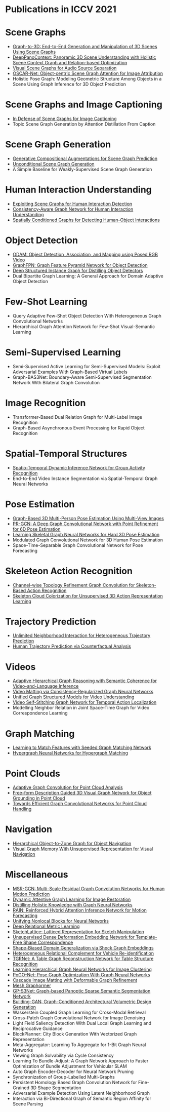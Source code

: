 # Publications in ICCV 2021



# Scene Graphs
- [Graph-to-3D: End-to-End Generation and Manipulation of 3D Scenes Using Scene Graphs](https://github.com/naganandy/graph-based-deep-learning-literature/blob/master/conference-publications/folders/publications_iccv21/graphto3d_iccv21/README.md)
- [DeepPanoContext: Panoramic 3D Scene Understanding with Holistic Scene Context Graph and Relation-based Optimization](https://github.com/naganandy/graph-based-deep-learning-literature/blob/master/conference-publications/folders/publications_iccv21/deeppanocontext_iccv21/README.md)
- [Visual Scene Graphs for Audio Source Separation](https://github.com/naganandy/graph-based-deep-learning-literature/blob/master/conference-publications/folders/publications_iccv21/dagl_iccv21/README.md)
- [OSCAR-Net: Object-centric Scene Graph Attention for Image Attribution](https://github.com/naganandy/graph-based-deep-learning-literature/blob/master/conference-publications/folders/publications_iccv21/oscarnet_iccv21/README.md)
- Holistic Pose Graph: Modeling Geometric Structure Among Objects in a Scene Using Graph Inference for 3D Object Prediction



# Scene Graphs and Image Captioning
- [In Defense of Scene Graphs for Image Captioning](https://github.com/naganandy/graph-based-deep-learning-literature/blob/master/conference-publications/folders/publications_iccv21/sg2caps_iccv21/README.md)
- Topic Scene Graph Generation by Attention Distillation From Caption



# Scene Graph Generation
- [Generative Compositional Augmentations for Scene Graph Prediction](https://github.com/naganandy/graph-based-deep-learning-literature/blob/master/conference-publications/folders/publications_iccv21/sgg_iccv21/README.md)
- [Unconditional Scene Graph Generation](https://github.com/naganandy/graph-based-deep-learning-literature/blob/master/conference-publications/folders/publications_iccv21/scenegraphgen_iccv21/README.md)
- A Simple Baseline for Weakly-Supervised Scene Graph Generation



# Human Interaction Understanding
- [Exploiting Scene Graphs for Human Interaction Detection](https://github.com/naganandy/graph-based-deep-learning-literature/blob/master/conference-publications/folders/publications_iccv21/sg2hoi_iccv21/README.md)
- [Consistency-Aware Graph Network for Human Interaction Understanding](https://github.com/naganandy/graph-based-deep-learning-literature/blob/master/conference-publications/folders/publications_iccv21/cagnet_iccv21/README.md)
- [Spatially Conditioned Graphs for Detecting Human-Object Interactions](https://github.com/naganandy/graph-based-deep-learning-literature/blob/master/conference-publications/folders/publications_iccv21/scghoi_iccv21/README.md)



# Object Detection
- [ODAM: Object Detection, Association, and Mapping using Posed RGB Video](https://github.com/naganandy/graph-based-deep-learning-literature/blob/master/conference-publications/folders/publications_iccv21/odam_iccv21/README.md)
- [GraphFPN: Graph Feature Pyramid Network for Object Detection](https://github.com/naganandy/graph-based-deep-learning-literature/blob/master/conference-publications/folders/publications_iccv21/graphfpn_iccv21/README.md)
- [Deep Structured Instance Graph for Distilling Object Detectors](https://github.com/naganandy/graph-based-deep-learning-literature/blob/master/conference-publications/folders/publications_iccv21/dsig_iccv21/README.md)
- Dual Bipartite Graph Learning: A General Approach for Domain Adaptive Object Detection



# Few-Shot Learning
- Query Adaptive Few-Shot Object Detection With Heterogeneous Graph Convolutional Networks
- Hierarchical Graph Attention Network for Few-Shot Visual-Semantic Learning



# Semi-Supervised Learning
- Semi-Supervised Active Learning for Semi-Supervised Models: Exploit Adversarial Examples With Graph-Based Virtual Labels
- Graph-BAS3Net: Boundary-Aware Semi-Supervised Segmentation Network With Bilateral Graph Convolution



# Image Recognition
- Transformer-Based Dual Relation Graph for Multi-Label Image Recognition
- Graph-Based Asynchronous Event Processing for Rapid Object Recognition



# Spatial-Temporal Structures
- [Spatio-Temporal Dynamic Inference Network for Group Activity Recognition](https://github.com/naganandy/graph-based-deep-learning-literature/blob/master/conference-publications/folders/publications_iccv21/dingar_iccv21/README.md)
- End-to-End Video Instance Segmentation via Spatial-Temporal Graph Neural Networks



# Pose Estimation
- [Graph-Based 3D Multi-Person Pose Estimation Using Multi-View Images](https://github.com/naganandy/graph-based-deep-learning-literature/blob/master/conference-publications/folders/publications_iccv21/mmgprg_iccv21/README.md)
- [PR-GCN: A Deep Graph Convolutional Network with Point Refinement for 6D Pose Estimation](https://github.com/naganandy/graph-based-deep-learning-literature/blob/master/conference-publications/folders/publications_iccv21/prgcn_iccv21/README.md)
- [Learning Skeletal Graph Neural Networks for Hard 3D Pose Estimation](https://github.com/naganandy/graph-based-deep-learning-literature/blob/master/conference-publications/folders/publications_iccv21/skeletalgnn_iccv21/README.md)
- Modulated Graph Convolutional Network for 3D Human Pose Estimation
- Space-Time-Separable Graph Convolutional Network for Pose Forecasting



# Skeleteon Action Recognition
- [Channel-wise Topology Refinement Graph Convolution for Skeleton-Based Action Recognition](https://github.com/naganandy/graph-based-deep-learning-literature/blob/master/conference-publications/folders/publications_iccv21/ctrgc_iccv21/README.md)
- [Skeleton Cloud Colorization for Unsupervised 3D Action Representation Learning](https://github.com/naganandy/graph-based-deep-learning-literature/blob/master/conference-publications/folders/publications_iccv21/tsssps_iccv21/README.md)



# Trajectory Prediction
- [Unlimited Neighborhood Interaction for Heterogeneous Trajectory Prediction](https://github.com/naganandy/graph-based-deep-learning-literature/blob/master/conference-publications/folders/publications_iccv21/unin_iccv21/README.md)
- [Human Trajectory Prediction via Counterfactual Analysis](https://github.com/naganandy/graph-based-deep-learning-literature/blob/master/conference-publications/folders/publications_iccv21/causalhtp_iccv21/README.md)



# Videos
- [Adaptive Hierarchical Graph Reasoning with Semantic Coherence for Video-and-Language Inference](https://github.com/naganandy/graph-based-deep-learning-literature/blob/master/conference-publications/folders/publications_iccv21/ahgn_iccv21/README.md)
- [Video Matting via Consistency-Regularized Graph Neural Networks](https://github.com/naganandy/graph-based-deep-learning-literature/blob/master/conference-publications/folders/publications_iccv21/crgnn_iccv21/README.md)
- [Unified Graph Structured Models for Video Understanding](https://github.com/naganandy/graph-based-deep-learning-literature/blob/master/conference-publications/folders/publications_iccv21/vumpnn_iccv21/README.md)
- [Video Self-Stitching Graph Network for Temporal Action Localization](https://github.com/naganandy/graph-based-deep-learning-literature/blob/master/conference-publications/folders/publications_iccv21/vsgn_iccv21/README.md)
- Modelling Neighbor Relation in Joint Space-Time Graph for Video Correspondence Learning



# Graph Matching
- [Learning to Match Features with Seeded Graph Matching Network](https://github.com/naganandy/graph-based-deep-learning-literature/blob/master/conference-publications/folders/publications_iccv21/sgmnet_iccv21/README.md)
- [Hypergraph Neural Networks for Hypergraph Matching](https://github.com/naganandy/graph-based-deep-learning-literature/blob/master/conference-publications/folders/publications_iccv21/hnnhm_iccv21/README.md)



# Point Clouds
- [Adaptive Graph Convolution for Point Cloud Analysis](https://github.com/naganandy/graph-based-deep-learning-literature/blob/master/conference-publications/folders/publications_iccv21/adaptconv_iccv21/README.md)
- [Free-form Description Guided 3D Visual Graph Network for Object Grounding in Point Cloud](https://github.com/naganandy/graph-based-deep-learning-literature/blob/master/conference-publications/folders/publications_iccv21/3dog_iccv21/README.md)
- [Towards Efficient Graph Convolutional Networks for Point Cloud Handling](https://github.com/naganandy/graph-based-deep-learning-literature/blob/master/conference-publications/folders/publications_iccv21/efficientgcn_iccv21/README.md)



# Navigation
- [Hierarchical Object-to-Zone Graph for Object Navigation](https://github.com/naganandy/graph-based-deep-learning-literature/blob/master/conference-publications/folders/publications_iccv21/hoz_iccv21/README.md)
- [Visual Graph Memory With Unsupervised Representation for Visual Navigation](https://github.com/naganandy/graph-based-deep-learning-literature/blob/master/conference-publications/folders/publications_iccv21/vgm_iccv21/README.md)



# Miscellaneous
- [MSR-GCN: Multi-Scale Residual Graph Convolution Networks for Human Motion Prediction](https://github.com/naganandy/graph-based-deep-learning-literature/blob/master/conference-publications/folders/publications_iccv21/msrgcn_iccv21/README.md)
- [Dynamic Attentive Graph Learning for Image Restoration](https://github.com/naganandy/graph-based-deep-learning-literature/blob/master/conference-publications/folders/publications_iccv21/dagl_iccv21/README.md)
- [Distilling Holistic Knowledge with Graph Neural Networks](https://github.com/naganandy/graph-based-deep-learning-literature/blob/master/conference-publications/folders/publications_iccv21/hkd_iccv21/README.md)
- [RAIN: Reinforced Hybrid Attention Inference Network for Motion Forecasting](https://github.com/naganandy/graph-based-deep-learning-literature/blob/master/conference-publications/folders/publications_iccv21/rain_iccv21/README.md)
- [Unifying Nonlocal Blocks for Neural Networks](https://github.com/naganandy/graph-based-deep-learning-literature/blob/master/conference-publications/folders/publications_iccv21/snl_iccv21/README.md)
- [Deep Relational Metric Learning](https://github.com/naganandy/graph-based-deep-learning-literature/blob/master/conference-publications/folders/publications_iccv21/drml_iccv21/README.md)
- [SketchLattice: Latticed Representation for Sketch Manipulation](https://github.com/naganandy/graph-based-deep-learning-literature/blob/master/conference-publications/folders/publications_iccv21/sketchlattice_iccv21/README.md)
- [Unsupervised Dense Deformation Embedding Network for Template-Free Shape Correspondence](https://github.com/naganandy/graph-based-deep-learning-literature/blob/master/conference-publications/folders/publications_iccv21/ud2enet_iccv21/README.md)
- [Shape-Biased Domain Generalization via Shock Graph Embeddings](https://github.com/naganandy/graph-based-deep-learning-literature/blob/master/conference-publications/folders/publications_iccv21/shockgraph_iccv21/README.md)
- [Heterogeneous Relational Complement for Vehicle Re-identification](https://github.com/naganandy/graph-based-deep-learning-literature/blob/master/conference-publications/folders/publications_iccv21/hrcn_iccv21/README.md)
- [TGRNet: A Table Graph Reconstruction Network for Table Structure Recognition](https://github.com/naganandy/graph-based-deep-learning-literature/blob/master/conference-publications/folders/publications_iccv21/tgrnet_iccv21/README.md)
- [Learning Hierarchical Graph Neural Networks for Image Clustering](https://github.com/naganandy/graph-based-deep-learning-literature/blob/master/conference-publications/folders/publications_iccv21/hilander_iccv21/README.md)
- [PoGO-Net: Pose Graph Optimization With Graph Neural Networks](https://github.com/naganandy/graph-based-deep-learning-literature/blob/master/conference-publications/folders/publications_iccv21/pogonet_iccv21/README.md)
- [Cascade Image Matting with Deformable Graph Refinement](https://github.com/naganandy/graph-based-deep-learning-literature/blob/master/conference-publications/folders/publications_iccv21/casdgr_iccv21/README.md)
- [Mesh Graphormer](https://github.com/naganandy/graph-based-deep-learning-literature/blob/master/conference-publications/folders/publications_iccv21/meshgraphormer_iccv21/README.md)
- [GP-S3Net: Graph-based Panoptic Sparse Semantic Segmentation Network](https://github.com/naganandy/graph-based-deep-learning-literature/blob/master/conference-publications/folders/publications_iccv21/gps3net_iccv21/README.md)
- [Building-GAN: Graph-Conditioned Architectural Volumetric Design Generation](https://github.com/naganandy/graph-based-deep-learning-literature/blob/master/conference-publications/folders/publications_iccv21/buildinggan_iccv21/README.md)
- Wasserstein Coupled Graph Learning for Cross-Modal Retrieval
- Cross-Patch Graph Convolutional Network for Image Denoising
- Light Field Saliency Detection With Dual Local Graph Learning and Reciprocative Guidance
- BlockPlanner: City Block Generation With Vectorized Graph Representation
- Meta-Aggregator: Learning To Aggregate for 1-Bit Graph Neural Networks
- Viewing Graph Solvability via Cycle Consistency
- Learning To Bundle-Adjust: A Graph Network Approach to Faster Optimization of Bundle Adjustment for Vehicular SLAM
- Auto Graph Encoder-Decoder for Neural Network Pruning
- Synchronization of Group-Labelled Multi-Graphs
- Persistent Homology Based Graph Convolution Network for Fine-Grained 3D Shape Segmentation
- Adversarial Example Detection Using Latent Neighborhood Graph
- Interaction via Bi-Directional Graph of Semantic Region Affinity for Scene Parsing
